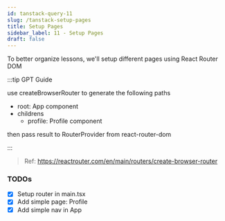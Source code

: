 ```yaml
---
id: tanstack-query-11
slug: /tanstack-setup-pages
title: Setup Pages
sidebar_label: 11 - Setup Pages
draft: false
---
```


To better organize lessons, we'll setup different pages using React Router DOM

:::tip GPT Guide

use createBrowserRouter to generate the following paths
- root: App component
- childrens
  - profile: Profile component

then pass result to RouterProvider from react-router-dom

:::

> Ref: https://reactrouter.com/en/main/routers/create-browser-router

### TODOs

- [x] Setup router in main.tsx
- [x] Add simple page: Profile
- [x] Add simple nav in App

<BlogFooter />
